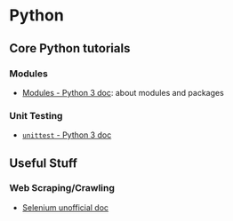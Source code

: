 # Python

## Core Python tutorials

### Modules

- [Modules - Python 3 doc](https://docs.python.org/3/tutorial/modules.html#tut-modules): about modules and packages

### Unit Testing

- [`unittest` - Python 3 doc](https://docs.python.org/3/library/unittest.html)

## Useful Stuff

### Web Scraping/Crawling

- [Selenium unofficial doc](https://selenium-python.readthedocs.io/index.html)
